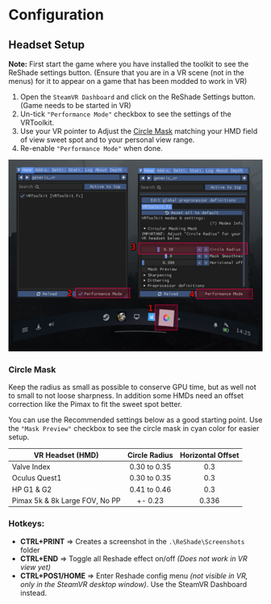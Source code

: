 ﻿---
---

Configuration
=======

## Headset Setup
**Note:** First start the game where you have installed the toolkit to see the ReShade settings button.
(Ensure that you are in a VR scene (not in the menus) for it to appear on a game that has been modded to work in VR)

1. Open the `SteamVR Dashboard` and click on the ReShade Settings button. (Game needs to be started in VR)
2. Un-tick `"Performance Mode"` checkbox to see the settings of the VRToolkit.
3. Use your VR pointer to Adjust the [Circle Mask](#circle-mask) matching your HMD field of view sweet spot and to your personal view range.
4. Re-enable `"Performance Mode"` when done.

![HMD Configuration](./assets/images/vrtoolkit_config.jpg "HMD Configuration")

### Circle Mask
Keep the radius as small as possible to conserve GPU time, but as well not to small to not loose sharpness.
In addition some HMDs need an offset correction like the Pimax to fit the sweet spot better.

You can use the Recommended settings below as a good starting point.
Use the `"Mask Preview"` checkbox to see the circle mask in cyan color for easier setup.  

|  VR Headset (HMD)                      | Circle Radius | Horizontal Offset  |
| -------------------------------------- |:-------------:| :-----------------:|
| Valve Index                            |  0.30 to 0.35 | 0.3                |
| Oculus Quest1                          |  0.30 to 0.35 | 0.3                |
| HP G1 & G2                             |  0.41 to 0.46 | 0.3                |
| Pimax 5k & 8k Large FOV, No PP         |  +- 0.23      | 0.336              |

### Hotkeys: 

- **CTRL+PRINT**  => Creates a screenshot in the `.\ReShade\Screenshots` folder
- **CTRL+END** => Toggle all Reshade effect on/off *(Does not work in VR view yet)*
- **CTRL+POS1/HOME** => Enter Reshade config menu *(not visible in VR, only in the SteamVR desktop window)*.
  Use the SteamVR Dashboard instead.